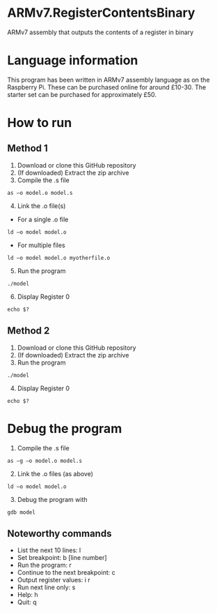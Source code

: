 # ARMv7.RegisterContentsBinary
ARMv7 assembly that outputs the contents of a register in binary 
# Language information 
This program has been written in ARMv7 assembly language as on the Raspberry Pi. These can be purchased online for around £10-30. The starter set can be purchased for approximately £50.
# How to run
## Method 1 
1. Download or clone this GitHub repository 
2. (If downloaded) Extract the zip archive
3. Compile the .s file
```
as –o model.o model.s
```
4. Link the .o file(s)
- For a single .o file
```
ld –o model model.o
```
- For multiple files
```
ld –o model model.o myotherfile.o
```
5. Run the program 
```
./model
```
6. Display Register 0
```
echo $?
```
## Method 2
1. Download or clone this GitHub repository 
2. (If downloaded) Extract the zip archive
3. Run the program 
```
./model
```
4. Display Register 0
```
echo $?
```
# Debug the program 
1. Compile the .s file 
```
as –g –o model.o model.s
```
2. Link the .o files (as above) 
```
ld –o model model.o
```
3. Debug the program with 
```
gdb model
```
## Noteworthy commands
- List the next 10 lines: l
- Set breakpoint: b [line number]
- Run the program: r
- Continue to the next breakpoint: c
- Output register values: i r
- Run next line only: s
- Help: h
- Quit: q
